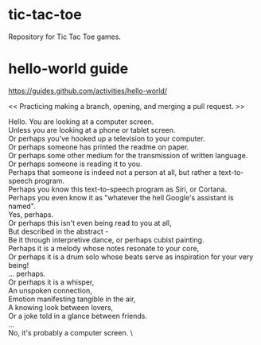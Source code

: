 # tic-tac-toe
Repository for Tic Tac Toe games.

# hello-world guide
https://guides.github.com/activities/hello-world/

<< Practicing making a branch, opening, and merging a pull request. >>

Hello. You are looking at a computer screen. \
Unless you are looking at a phone or tablet screen. \
Or perhaps you've hooked up a television to your computer. \
Or perhaps someone has printed the readme on paper. \
Or perhaps some other medium for the transmission of written language. \
Or perhaps someone is reading it to you. \
Perhaps that someone is indeed not a person at all, but rather a text-to-speech program. \
Perhaps you know this text-to-speech program as Siri, or Cortana. \
Perhaps you even know it as "whatever the hell Google's assistant is named". \
Yes, perhaps. \
Or perhaps this isn't even being read to you at all, \
But described in the abstract - \
Be it through interpretive dance, or perhaps cubist painting. \
Perhaps it is a melody whose notes resonate to your core, \
Or perhaps it is a drum solo whose beats serve as inspiration for your very being! \
... perhaps. \
Or perhaps it is a whisper, \
An unspoken connection, \
Emotion manifesting tangible in the air, \
A knowing look between lovers, \
Or a joke told in a glance between friends. \
... \
No, it's probably a computer screen. \
